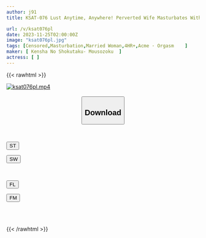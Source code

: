 ```yaml
---
author: j91
title: KSAT-076 Lust Anytime, Anywhere! Perverted Wife Masturbates With Love Juice Leaking

url: /v/ksat076pl
date: 2023-11-25T02:00:00Z
image: "ksat076pl.jpg"
tags: [Censored,Masturbation,Married Woman,4HR+,Acme · Orgasm	 ]
maker: [ Kensha No Shokutaku- Mousozoku  ]
actress: [ ]
---
```



{{< rawhtml >}}

<div class="video" data-videoid="gLzY31GdGDhqDB6">
    <a href="javascript:;">
        <img src="/v/ksat076pl/ksat076pl.jpg" width="WIDTH" height="HEIGHT" alt="ksat076pl.mp4" loading="lazy">
    </a>
</div>

<script type="text/javascript" src="https://j91.asia/asset/on-demand-st.js"></script>

<br>
  <link rel="stylesheet" href="https://j91.asia/asset/bs5.css">
  
  <center>
  <button class="btn btn-primary" type="button" data-bs-toggle="collapse" data-bs-target=".multi-collapse" aria-expanded="false" aria-controls="multiCollapseExample1 multiCollapseExample2"><h2>Download</h2></button></center>
</p>
<div class="row">
  <div class="col">
    <div class="collapse multi-collapse" id="multiCollapseExample1">
      <div class="card card-body">
	      	      <br>
<div class="buttons">  
<p><a href="https://streamtape.to/v/gLzY31GdGDhqDB6" target="_blank"><button class="btn-hover color-3"><i class="fa fa-download"></i> ST</button></a></p>
<p><a href="https://flaswish.com/ojopq43ume86" target="_blank"><button class="btn-hover color-2"><i class="fa fa-download"></i> SW</button></a></p></div>
    </div>
  </div>
</div>
  <div class="col">
    <div class="collapse multi-collapse" id="multiCollapseExample2">
      <div class="card card-body">
	      <br>
<div class="buttons">
<p><a href="javascript:;" target="_blank"><button class="btn-hover color-9"><i class="fa fa-download"></i> FL</button></a></p>
<p><a href="javascript:;" target="_blank"><button class="btn-hover color-8"><i class="fa fa-download"></i> FM</button></a></p></div>
<br><br>
      </div>
    </div>
  </div>
</div>

{{< /rawhtml >}}

